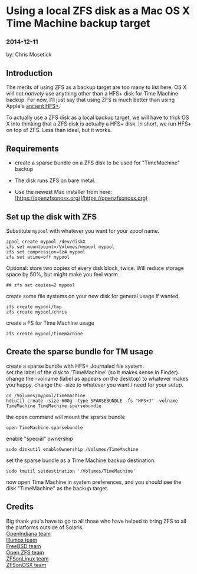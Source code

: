 # Using a local ZFS disk as a Mac OS X Time Machine backup target
### 2014-12-11
by: Chris Mosetick

## Introduction
The merits of using ZFS as a backup target are too many to list here.
OS X will not _natively_ use anything other than a HFS+ disk for Time Machine backup.
For now, I'll just say that using ZFS is much better than using Apple's [ancient HFS+](http://blog.barthe.ph/2014/06/10/hfs-plus-bit-rot/).

To actually use a ZFS disk as a local backup target, we will have to trick OS X into thinking that a ZFS disk is actually a HFS+ disk. In short, we run HFS+ on top of ZFS. Less than ideal, but it works.


## Requirements
- create a sparse bundle on a ZFS disk to be used for "TimeMachine" backup

- The disk runs ZFS on bare metal.  
- Use the newest Mac installer from here:  
[https://openzfsonosx.org/](https://openzfsonosx.org)


## Set up the disk with ZFS

Substitute `mypool` with whatever you want for your zpool name.
```
zpool create mypool /dev/diskX
zfs set mountpoint=/Volumes/mypool mypool
zfs set compression=lz4 mypool
zfs set atime=off mypool
```
Optional: store two copies of every disk block, twice. Will reduce storage space by 50%, but might make you feel warm.
```
## zfs set copies=2 mypool
```
create some file systems on your new disk for general usage if wanted.
```
zfs create mypool/tmp
zfs create mypool/chris
```
create a FS for Time Machine usage
```
zfs create mypool/timemachine
```

## Create the sparse bundle for TM usage

create a sparse bundle with HFS+ Journaled file system.  
set the label of the disk to 'TimeMachine' (so it makes sense in Finder).  
change the -volname (label as appears on the desktop) to whatever makes you happy.
change the -size to whatever you want / need for your setup.
```
cd /Volumes/mypool/timemachine
hdiutil create -size 600g -type SPARSEBUNDLE -fs "HFS+J" -volname TimeMachine TimeMachine.sparsebundle
```

the open command will mount the sparse bundle
```
open TimeMachine.sparsebundle
```
enable "special" ownership
```
sudo diskutil enableOwnership /Volumes/TimeMachine
```
set the sparse bundle as a Time Machine backup destination.
```
sudo tmutil setdestination '/Volumes/TimeMachine'
```
now open Time Machine in system preferences, and you should see the disk "TimeMachine" as the backup target.

## Credits
Big thank you's have to go to all those who have helped to bring ZFS to all the platforms outside of Solaris.  
[OpenIndiana team](http://wiki.openindiana.org/oi/OpenIndiana+Wiki+Home)  
[Illumos team](http://wiki.illumos.org/display/illumos/About+illumos)  
[FreeBSD team](http://freebsd.org)  
[Open ZFS team](http://www.open-zfs.org/wiki/Main_Page)  
[ZFSonLinux team](http://zfsonlinux.com)  
[ZFSonOSX team](https://github.com/openzfsonosx/zfs/graphs/contributors)
